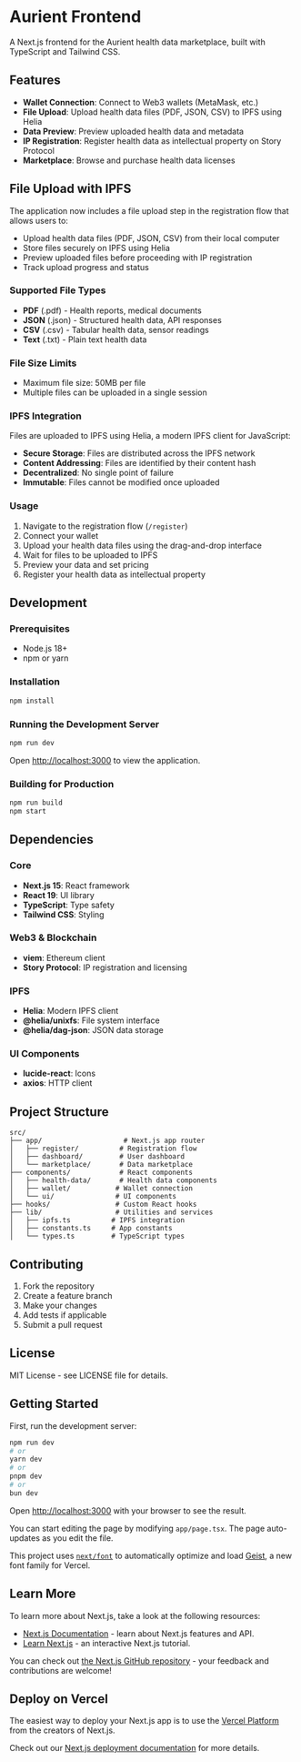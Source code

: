 # Aurient Frontend

A Next.js frontend for the Aurient health data marketplace, built with TypeScript and Tailwind CSS.

## Features

- **Wallet Connection**: Connect to Web3 wallets (MetaMask, etc.)
- **File Upload**: Upload health data files (PDF, JSON, CSV) to IPFS using Helia
- **Data Preview**: Preview uploaded health data and metadata
- **IP Registration**: Register health data as intellectual property on Story Protocol
- **Marketplace**: Browse and purchase health data licenses

## File Upload with IPFS

The application now includes a file upload step in the registration flow that allows users to:

- Upload health data files (PDF, JSON, CSV) from their local computer
- Store files securely on IPFS using Helia
- Preview uploaded files before proceeding with IP registration
- Track upload progress and status

### Supported File Types

- **PDF** (.pdf) - Health reports, medical documents
- **JSON** (.json) - Structured health data, API responses
- **CSV** (.csv) - Tabular health data, sensor readings
- **Text** (.txt) - Plain text health data

### File Size Limits

- Maximum file size: 50MB per file
- Multiple files can be uploaded in a single session

### IPFS Integration

Files are uploaded to IPFS using Helia, a modern IPFS client for JavaScript:

- **Secure Storage**: Files are distributed across the IPFS network
- **Content Addressing**: Files are identified by their content hash
- **Decentralized**: No single point of failure
- **Immutable**: Files cannot be modified once uploaded

### Usage

1. Navigate to the registration flow (`/register`)
2. Connect your wallet
3. Upload your health data files using the drag-and-drop interface
4. Wait for files to be uploaded to IPFS
5. Preview your data and set pricing
6. Register your health data as intellectual property

## Development

### Prerequisites

- Node.js 18+
- npm or yarn

### Installation

```bash
npm install
```

### Running the Development Server

```bash
npm run dev
```

Open [http://localhost:3000](http://localhost:3000) to view the application.

### Building for Production

```bash
npm run build
npm start
```

## Dependencies

### Core

- **Next.js 15**: React framework
- **React 19**: UI library
- **TypeScript**: Type safety
- **Tailwind CSS**: Styling

### Web3 & Blockchain

- **viem**: Ethereum client
- **Story Protocol**: IP registration and licensing

### IPFS

- **Helia**: Modern IPFS client
- **@helia/unixfs**: File system interface
- **@helia/dag-json**: JSON data storage

### UI Components

- **lucide-react**: Icons
- **axios**: HTTP client

## Project Structure

```
src/
├── app/                    # Next.js app router
│   ├── register/          # Registration flow
│   ├── dashboard/         # User dashboard
│   └── marketplace/       # Data marketplace
├── components/            # React components
│   ├── health-data/       # Health data components
│   ├── wallet/           # Wallet connection
│   └── ui/               # UI components
├── hooks/                # Custom React hooks
├── lib/                  # Utilities and services
│   ├── ipfs.ts          # IPFS integration
│   ├── constants.ts     # App constants
│   └── types.ts         # TypeScript types
```

## Contributing

1. Fork the repository
2. Create a feature branch
3. Make your changes
4. Add tests if applicable
5. Submit a pull request

## License

MIT License - see LICENSE file for details.

## Getting Started

First, run the development server:

```bash
npm run dev
# or
yarn dev
# or
pnpm dev
# or
bun dev
```

Open [http://localhost:3000](http://localhost:3000) with your browser to see the result.

You can start editing the page by modifying `app/page.tsx`. The page auto-updates as you edit the file.

This project uses [`next/font`](https://nextjs.org/docs/app/building-your-application/optimizing/fonts) to automatically optimize and load [Geist](https://vercel.com/font), a new font family for Vercel.

## Learn More

To learn more about Next.js, take a look at the following resources:

- [Next.js Documentation](https://nextjs.org/docs) - learn about Next.js features and API.
- [Learn Next.js](https://nextjs.org/learn) - an interactive Next.js tutorial.

You can check out [the Next.js GitHub repository](https://github.com/vercel/next.js) - your feedback and contributions are welcome!

## Deploy on Vercel

The easiest way to deploy your Next.js app is to use the [Vercel Platform](https://vercel.com/new?utm_medium=default-template&filter=next.js&utm_source=create-next-app&utm_campaign=create-next-app-readme) from the creators of Next.js.

Check out our [Next.js deployment documentation](https://nextjs.org/docs/app/building-your-application/deploying) for more details.
